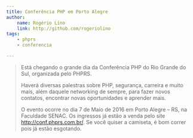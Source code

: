 ```yaml
---
title: Conferência PHP em Porto Alegre
author:
    name: Rogério Lino
    link: http://github.com/rogeriolino
tags:
    - phprs
    - conferencia

---
```


>Está chegando o grande dia da Conferência PHP do Rio Grande do Sul, organizada pelo PHPRS.
>
>Haverá diversas palestras sobre PHP, segurança, carreira e muito mais, além daquele networking de sempre, para fazer novos contatos, encontrar novas oportunidades e aprender mais.
>
>O evento ocorre no dia 7 de Maio de 2016 em Porto Alegre – RS, na Faculdade SENAC. Os ingressos já estão a venda pelo site http://conf.phprs.com.br/. Se você quiser a camiseta, é bom correr pois já estão esgotando.
